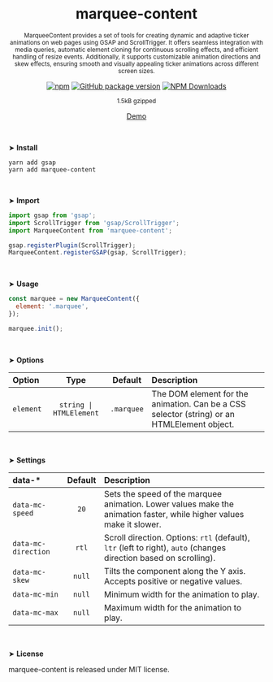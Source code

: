 <div align="center">
<br>

<h1>marquee-content</h1>

<p><sup>MarqueeContent provides a set of tools for creating dynamic and adaptive ticker animations on web pages using GSAP and ScrollTrigger. It offers seamless integration with media queries, automatic element cloning for continuous scrolling effects, and efficient handling of resize events. Additionally, it supports customizable animation directions and skew effects, ensuring smooth and visually appealing ticker animations across different screen sizes.</sup></p>

[![npm](https://img.shields.io/npm/v/marquee-content.svg?colorB=brightgreen)](https://www.npmjs.com/package/marquee-content)
[![GitHub package version](https://img.shields.io/github/package-json/v/ux-ui-pro/marquee-content.svg)](https://github.com/ux-ui-pro/marquee-content)
[![NPM Downloads](https://img.shields.io/npm/dm/marquee-content.svg?style=flat)](https://www.npmjs.org/package/marquee-content)

<sup>1.5kB gzipped</sup>

<a href="https://codepen.io/ux-ui/full/dygzqYm">Demo</a>

</div>
<br>

&#10148; **Install**
```console
yarn add gsap
yarn add marquee-content
```
<br>

&#10148; **Import**
```javascript
import gsap from 'gsap';
import ScrollTrigger from 'gsap/ScrollTrigger';
import MarqueeContent from 'marquee-content';

gsap.registerPlugin(ScrollTrigger);
MarqueeContent.registerGSAP(gsap, ScrollTrigger);
```
<br>

&#10148; **Usage**
```javascript
const marquee = new MarqueeContent({
  element: '.marquee',
});

marquee.init();
```
<br>

&#10148; **Options**

| Option    |          Type           |   Default   | Description                                                                                 |
|:----------|:-----------------------:|:-----------:|:--------------------------------------------------------------------------------------------|
| `element` | `string \| HTMLElement` | `.marquee`  | The DOM element for the animation. Can be a CSS selector (string) or an HTMLElement object. |
<br>

&#10148; **Settings**

| data-*              | Default | Description                                                                                                           |
|:--------------------|:-------:|:----------------------------------------------------------------------------------------------------------------------|
| `data-mc-speed`     |  `20`   | Sets the speed of the marquee animation. Lower values make the animation faster, while higher values make it slower.  |
| `data-mc-direction` |  `rtl`  | Scroll direction. Options: `rtl` (default), `ltr` (left to right), `auto` (changes direction based on scrolling).     |
| `data-mc-skew`      | `null`  | Tilts the component along the Y axis. Accepts positive or negative values.                                            |
| `data-mc-min`       | `null`  | Minimum width for the animation to play.                                                                              |
| `data-mc-max`       | `null`  | Maximum width for the animation to play.                                                                              |
<br>

&#10148; **License**

marquee-content is released under MIT license.
